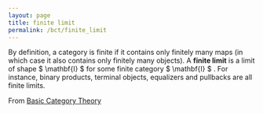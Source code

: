 ```yaml
---
layout: page
title: finite limit
permalink: /bct/finite_limit
---
```

By definition, a category is finite if it contains only finitely many maps (in which case it also contains only finitely many objects). A **finite limit** is a limit of shape $ \mathbf{I} $ for some finite category $ \mathbf{I} $ . For instance, binary products, terminal objects, equalizers and pullbacks are all finite limits.


From [Basic Category Theory](https://mathgloss.github.io/MathGloss/bct.html)